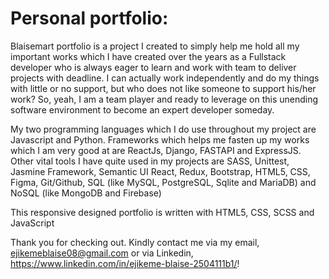 # Personal portfolio:

Blaisemart portfolio is a project I created to simply help me hold all my important works which I have created over the years as a Fullstack developer who is always eager to learn and work with team to deliver projects with deadline. I can actually work independently and do my things with little or no support, but who does not like someone to support his/her work? So, yeah, I am a team player and ready to leverage on this unending software environment to become an expert developer someday. 

My two programming languages which I do use throughout my project are Javascript and Python.
Frameworks which helps me fasten up my works which I am very good at are ReactJs, Django, FASTAPI and ExpressJS. Other vital tools I have quite used in my projects are SASS, Unittest, Jasmine Framework, Semantic UI React, Redux, Bootstrap, HTML5, CSS, Figma, Git/Github, SQL (like MySQL, PostgreSQL, Sqlite and MariaDB) and NoSQL (like MongoDB and Firebase)


This responsive designed portfolio is written with HTML5, CSS, SCSS and JavaScript


Thank you for checking out. Kindly contact me via my email, <ejikemeblaise08@gmail.com> or via Linkedin, https://www.linkedin.com/in/ejikeme-blaise-2504111b1/!

